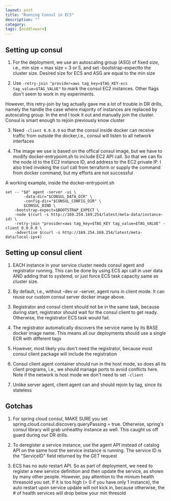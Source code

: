 ```yaml
---
layout: post
title: "Running Consul in ECS" 
description: ""
category: 
tags: [middleware]
---
```


Setting up consul
-----------

1. For the deployment, we use an autoscaling group (ASG) of fixed size, i.e., min size = max size = 3 or 5, and set -bootstrap-expectto the cluster size. Desired size for ECS and ASG are equal to the min size 

2. Use ```-retry-join "provider=aws tag_key=$TAG_KEY-ecs tag_value=$TAG_VALUE"``` to mark the consul EC2 instances. 
Other flags don't seem to work in my experiments.

However, this  retry-join by tag actually gave me a lot of trouble in DR drills, namely the handle the case where majority of instances are replaced by autoscaling group. In the end I took it out and manually join the cluster. Consul is smart enough to rejoin previously know cluster 

3. Need ```-client 0.0.0.0``` so that the consul inside docker can receive traffic from outside the docker,i.e., consul will listen to all network interfaces

4. The image we use is based on the offical consul image, but we have to modify docker-entrypoint.sh to include EC2 API call. So that we can fix the node id to the EC2 instance ID, and address to the EC2 private IP. I also tried invoking the curl call from terraform or supply the command from docker command, but my efforts are not successful

A working example, inside the docker-entrypoint.sh

```
set -- "$@" agent -server -ui \
        -data-dir="$CONSUL_DATA_DIR" \
        -config-dir="$CONSUL_CONFIG_DIR" \
        $CONSUL_BIND \
	-bootstrap-expect=$BOOTSTRAP_EXPECT \
	-node $(curl -s http://169.254.169.254/latest/meta-data/instance-id) \
	-retry-join "provider=aws tag_key=$TAG_KEY tag_value=$TAG_VALUE" -client 0.0.0.0 \
	-advertise $(curl -s http://169.254.169.254/latest/meta-data/local-ipv4)
```


Setting up consul client
---------

1. EACH instance in your service cluster needs consul agent and registrator running. This can be done by using ECS api call in user data AND adding that to systemd, or just force ECS task capacity same as cluster size.

2. By default, i.e., without -dev or -server, agent runs in client mode. It can reuse our custom consul server docker image above.

3. Registrator and consul client should not be in the same task, because during start, registrator should wait for the consul client to get ready. Otherwise, the registrator ECS task would fail.

4. The registrator automatically discovers the service name by its BASE docker image name. This means all our deployments should use a single ECR with different tags

5. However, most likely you don't need the registrator, because most consul client package will include the registration

6. Consul client agent container should run in the host mode, so does all its client programs, i.e., we should manage ports to avoid conflicts here. Note if the network is host mode we don't need to set ```-client```

7. Unlike server agent, client agent can and should rejoin by tag, since its stateless 

Gotchas
---------------

1. For spring cloud consul, MAKE SURE you set spring.cloud.consul.discovery.queryPassing = true. Otherwise, spring's consul library will grab unhealthy instance as well. This caught us off guard during our DR drills.

2. To deregister a service instance, use the agent API instead of catalog API on the same host the service instance is running. The service ID is the "ServiceID" field returned by the GET request

3. ECS has no auto restart API. So as part of deployment, we need to register a new service definition and then update the service, as shown by many other people. However, pay attention to the minium health threasold you set. If it is too high (> 0 if you have only 1 instance), the auto restart upon service update will not kick in, because otherwise, the # of health services will drop below your min thresold
